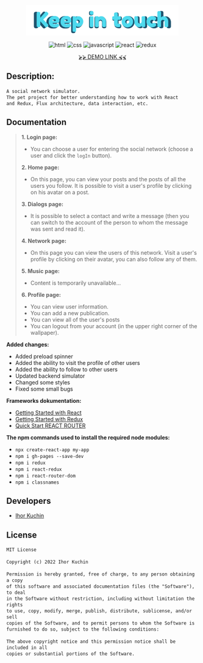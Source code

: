 <p align="center">
  <img src="readme-title.png" width="400" alt="Title">
</p>

<p align="center">
  <img src="https://img.shields.io/badge/-html-red" alt="html">
  <img src="https://img.shields.io/badge/-css-blue" alt="css">
  <img src="https://img.shields.io/badge/-javascript-yellow" alt="javascript">
  <img src="https://img.shields.io/badge/-react-cyan" alt="react">
  <img src="https://img.shields.io/badge/-redux-blueviolet" alt="redux"> <br>
  <!-- <img src="https://img.shields.io/badge/-typescript-blue" alt="typescript"> -->
  <!-- <img src="https://img.shields.io/badge/-nodejs-brightgreen" alt="node.js"> -->
  <!-- <img src="https://img.shields.io/badge/-bootstrap-blueviolet" alt="bootstrap"> -->
  <!-- <img src="https://img.shields.io/badge/-bulma-brightgreen" alt="bulma"> -->
</p>

<p align="center">
  <a href="https://ik-web.github.io/keep-in-touch/">
    ⮚⮚ DEMO LINK ⮘⮘
  </a> 
</p>

## Description:
```
А social network simulator.
The pet project for better understanding how to work with React
and Redux, Flux architecture, data interaction, etc.
```
## Documentation

> **1. Login page:** 
>- You can choose a user for entering the social network (choose a user and click the `logIn` button).
>
> **2. Home page:** 
>- On this page, you can view your posts and the posts of all the users you follow. It is possible to visit a user's profile by clicking on his avatar on a post.
>
> **3. Dialogs page:**
> - It is possible to select a contact and write a message (then you can switch to the account of the person to whom the message was sent and read it).
>
> **4. Network page:**
>- On this page you can view the users of this network. Visit a user's profile by clicking on their avatar, you can also follow any of them.
>
> **5. Music page:**
>- Content is temporarily unavailable...
>
> **6. Profile page:**
>- You can view user information.
>- You can add a new publication.
>- You can view all of the user's posts
>- You can logout from your account (in the upper right corner of the wallpaper).

 **Added changes:**
 - Added preload spinner
 - Added the ability to visit the profile of other users
 - Added the ability to follow to other users
 - Updated backend simulator
 - Changed some styles
 - Fixed some small bugs

 **Frameworks dokumentation:** <br>
- [Getting Started with React](https://reactjs.org/docs/getting-started.html) <br>
- [Getting Started with Redux](https://redux.js.org/introduction/getting-started)
- [Quick Start REACT ROUTER](https://v5.reactrouter.com/web/example/basic)

 **The npm commands used to install the required node modules:**
- `npx create-react-app my-app`
- `npm i gh-pages --save-dev`
- `npm i redux`
- `npm i react-redux`
- `npm i react-router-dom`
- `npm i classnames`

## Developers

- [Ihor Kuchin](https://github.com/ik-web)

## License

```
MIT License

Copyright (c) 2022 Ihor Kuchin

Permission is hereby granted, free of charge, to any person obtaining a copy
of this software and associated documentation files (the "Software"), to deal
in the Software without restriction, including without limitation the rights
to use, copy, modify, merge, publish, distribute, sublicense, and/or sell
copies of the Software, and to permit persons to whom the Software is
furnished to do so, subject to the following conditions:

The above copyright notice and this permission notice shall be included in all
copies or substantial portions of the Software.
```